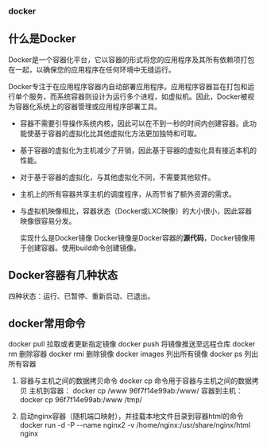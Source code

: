 ### docker



## 什么是Docker

Docker是一个容器化平台，它以容器的形式将您的应用程序及其所有依赖项打包在一起，以确保您的应用程序在任何环境中无缝运行。

Docker专注于在应用程序容器内自动部署应用程序。应用程序容器旨在打包和运行单个服务，而系统容器则设计为运行多个进程，如虚拟机。因此，Docker被视为容器化系统上的容器管理或应用程序部署工具。

- 容器不需要引导操作系统内核，因此可以在不到一秒的时间内创建容器。此功能使基于容器的虚拟化比其他虚拟化方法更加独特和可取。

- 基于容器的虚拟化为主机减少了开销，因此基于容器的虚拟化具有接近本机的性能。

- 对于基于容器的虚拟化，与其他虚拟化不同，不需要其他软件。

- 主机上的所有容器共享主机的调度程序，从而节省了额外资源的需求。

- 与虚拟机映像相比，容器状态（Docker或LXC映像）的大小很小，因此容器映像很容易分发。

  实现什么是Docker镜像
  Docker镜像是Docker容器的**源代码**，Docker镜像用于创建容器。使用build命令创建镜像。



## Docker容器有几种状态

四种状态：运行、已暂停、重新启动、已退出。

## docker常用命令

docker pull 拉取或者更新指定镜像
docker push 将镜像推送至远程仓库
docker rm 删除容器
docker rmi 删除镜像
docker images 列出所有镜像
docker ps 列出所有容器

1. 容器与主机之间的数据拷贝命令
   docker cp 命令用于容器与主机之间的数据拷贝
   主机到容器：
   docker cp /www 96f7f14e99ab:/www/
   容器到主机：
   docker cp 96f7f14e99ab:/www /tmp/

2. 启动nginx容器（随机端口映射），并挂载本地文件目录到容器html的命令
   docker run -d -P --name nginx2 -v /home/nginx:/usr/share/nginx/html nginx

   